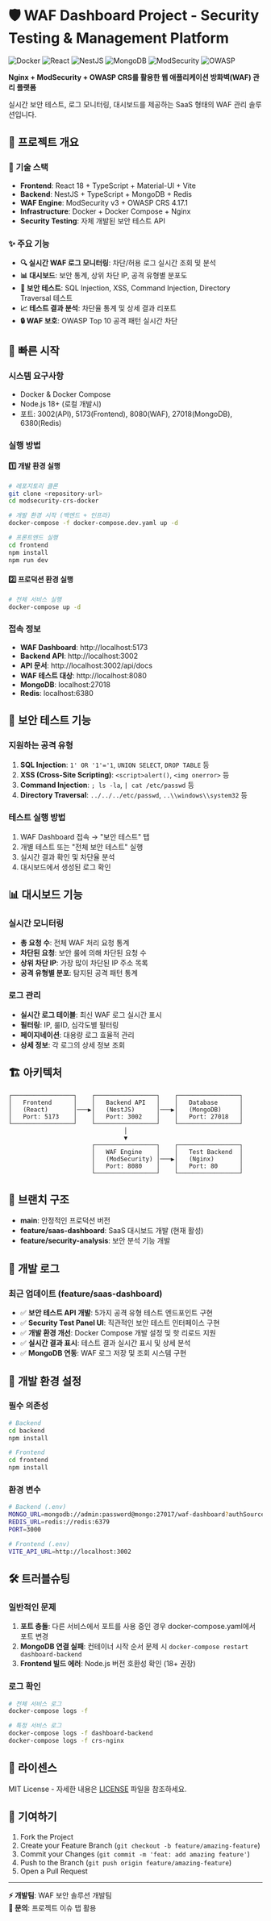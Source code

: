 # 🛡️ WAF Dashboard Project - Security Testing & Management Platform

![Docker](https://img.shields.io/badge/docker-%230db7ed.svg?style=for-the-badge&logo=docker&logoColor=white)
![React](https://img.shields.io/badge/react-%2320232a.svg?style=for-the-badge&logo=react&logoColor=%2361DAFB)
![NestJS](https://img.shields.io/badge/nestjs-%23E0234E.svg?style=for-the-badge&logo=nestjs&logoColor=white)
![MongoDB](https://img.shields.io/badge/MongoDB-%234ea94b.svg?style=for-the-badge&logo=mongodb&logoColor=white)
![ModSecurity](https://img.shields.io/badge/ModSecurity-v3-red?style=for-the-badge)
![OWASP](https://img.shields.io/badge/OWASP-CRS%204.17.1-orange?style=for-the-badge)

**Nginx + ModSecurity + OWASP CRS를 활용한 웹 애플리케이션 방화벽(WAF) 관리 플랫폼**

실시간 보안 테스트, 로그 모니터링, 대시보드를 제공하는 SaaS 형태의 WAF 관리 솔루션입니다.

## 🎯 프로젝트 개요

### 🔧 기술 스택
- **Frontend**: React 18 + TypeScript + Material-UI + Vite
- **Backend**: NestJS + TypeScript + MongoDB + Redis  
- **WAF Engine**: ModSecurity v3 + OWASP CRS 4.17.1
- **Infrastructure**: Docker + Docker Compose + Nginx
- **Security Testing**: 자체 개발된 보안 테스트 API

### ✨ 주요 기능
- **🔍 실시간 WAF 로그 모니터링**: 차단/허용 로그 실시간 조회 및 분석
- **📊 대시보드**: 보안 통계, 상위 차단 IP, 공격 유형별 분포도
- **🧪 보안 테스트**: SQL Injection, XSS, Command Injection, Directory Traversal 테스트
- **📈 테스트 결과 분석**: 차단율 통계 및 상세 결과 리포트
- **🔒 WAF 보호**: OWASP Top 10 공격 패턴 실시간 차단

## 🚀 빠른 시작

### 시스템 요구사항
- Docker & Docker Compose
- Node.js 18+ (로컬 개발시)
- 포트: 3002(API), 5173(Frontend), 8080(WAF), 27018(MongoDB), 6380(Redis)

### 실행 방법

#### 1️⃣ 개발 환경 실행
```bash
# 레포지토리 클론
git clone <repository-url>
cd modsecurity-crs-docker

# 개발 환경 시작 (백엔드 + 인프라)
docker-compose -f docker-compose.dev.yaml up -d

# 프론트엔드 실행
cd frontend
npm install
npm run dev
```

#### 2️⃣ 프로덕션 환경 실행  
```bash
# 전체 서비스 실행
docker-compose up -d
```

### 접속 정보
- **WAF Dashboard**: http://localhost:5173
- **Backend API**: http://localhost:3002
- **API 문서**: http://localhost:3002/api/docs
- **WAF 테스트 대상**: http://localhost:8080
- **MongoDB**: localhost:27018
- **Redis**: localhost:6380

## 🧪 보안 테스트 기능

### 지원하는 공격 유형
1. **SQL Injection**: `1' OR '1'='1`, `UNION SELECT`, `DROP TABLE` 등
2. **XSS (Cross-Site Scripting)**: `<script>alert()`, `<img onerror>` 등  
3. **Command Injection**: `; ls -la`, `| cat /etc/passwd` 등
4. **Directory Traversal**: `../../../etc/passwd`, `..\\windows\\system32` 등

### 테스트 실행 방법
1. WAF Dashboard 접속 → "보안 테스트" 탭
2. 개별 테스트 또는 "전체 보안 테스트" 실행
3. 실시간 결과 확인 및 차단율 분석
4. 대시보드에서 생성된 로그 확인

## 📊 대시보드 기능

### 실시간 모니터링
- **총 요청 수**: 전체 WAF 처리 요청 통계
- **차단된 요청**: 보안 룰에 의해 차단된 요청 수
- **상위 차단 IP**: 가장 많이 차단된 IP 주소 목록
- **공격 유형별 분포**: 탐지된 공격 패턴 통계

### 로그 관리
- **실시간 로그 테이블**: 최신 WAF 로그 실시간 표시
- **필터링**: IP, 룰ID, 심각도별 필터링
- **페이지네이션**: 대용량 로그 효율적 관리
- **상세 정보**: 각 로그의 상세 정보 조회

## 🏗️ 아키텍처

```
┌─────────────────┐    ┌─────────────────┐    ┌─────────────────┐
│   Frontend      │    │   Backend API   │    │   Database      │
│   (React)       │───▶│   (NestJS)      │───▶│   (MongoDB)     │
│   Port: 5173    │    │   Port: 3002    │    │   Port: 27018   │
└─────────────────┘    └─────────────────┘    └─────────────────┘
                                │
                                ▼
                       ┌─────────────────┐    ┌─────────────────┐
                       │   WAF Engine    │    │   Test Backend  │
                       │   (ModSecurity) │───▶│   (Nginx)       │
                       │   Port: 8080    │    │   Port: 80      │
                       └─────────────────┘    └─────────────────┘
```

## 🌿 브랜치 구조

- **main**: 안정적인 프로덕션 버전
- **feature/saas-dashboard**: SaaS 대시보드 개발 (현재 활성)
- **feature/security-analysis**: 보안 분석 기능 개발

## 📝 개발 로그

### 최근 업데이트 (feature/saas-dashboard)
- ✅ **보안 테스트 API 개발**: 5가지 공격 유형 테스트 엔드포인트 구현
- ✅ **Security Test Panel UI**: 직관적인 보안 테스트 인터페이스 구현  
- ✅ **개발 환경 개선**: Docker Compose 개발 설정 및 핫 리로드 지원
- ✅ **실시간 결과 표시**: 테스트 결과 실시간 표시 및 상세 분석
- ✅ **MongoDB 연동**: WAF 로그 저장 및 조회 시스템 구현

## 🔧 개발 환경 설정

### 필수 의존성
```bash
# Backend
cd backend
npm install

# Frontend  
cd frontend
npm install
```

### 환경 변수
```bash
# Backend (.env)
MONGO_URL=mongodb://admin:password@mongo:27017/waf-dashboard?authSource=admin
REDIS_URL=redis://redis:6379
PORT=3000

# Frontend (.env)
VITE_API_URL=http://localhost:3002
```

## 🛠️ 트러블슈팅

### 일반적인 문제
1. **포트 충돌**: 다른 서비스에서 포트를 사용 중인 경우 docker-compose.yaml에서 포트 변경
2. **MongoDB 연결 실패**: 컨테이너 시작 순서 문제 시 `docker-compose restart dashboard-backend`
3. **Frontend 빌드 에러**: Node.js 버전 호환성 확인 (18+ 권장)

### 로그 확인
```bash
# 전체 서비스 로그
docker-compose logs -f

# 특정 서비스 로그
docker-compose logs -f dashboard-backend
docker-compose logs -f crs-nginx
```

## 📄 라이센스

MIT License - 자세한 내용은 [LICENSE](LICENSE) 파일을 참조하세요.

## 🤝 기여하기

1. Fork the Project
2. Create your Feature Branch (`git checkout -b feature/amazing-feature`)
3. Commit your Changes (`git commit -m 'feat: add amazing feature'`)
4. Push to the Branch (`git push origin feature/amazing-feature`)  
5. Open a Pull Request

---

**⚡ 개발팀**: WAF 보안 솔루션 개발팀  
**📧 문의**: 프로젝트 이슈 탭 활용